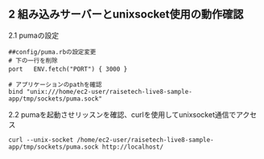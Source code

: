 ## 2 組み込みサーバーとunixsocket使用の動作確認 

2.1 pumaの設定
 ```bash:title 
 ##config/puma.rbの設定変更 
 # 下の一行を削除
 port   ENV.fetch("PORT") { 3000 }　

 # アプリケーションのpathを確認
 bind "unix:///home/ec2-user/raisetech-live8-sample-app/tmp/sockets/puma.sock"
 ```
2.2 pumaを起動させリッスンを確認、curlを使用してunixsocket通信でアクセス 
```bash:title
curl --unix-socket /home/ec2-user/raisetech-live8-sample-app/tmp/sockets/puma.sock http://localhost/
``` 



